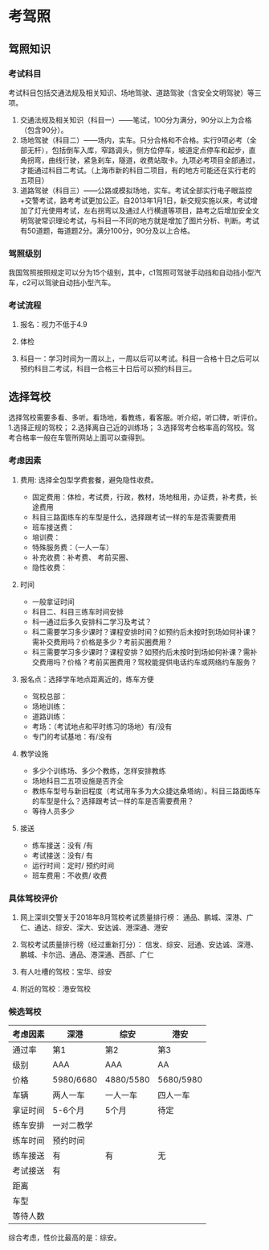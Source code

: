 # 考驾照

## 驾照知识

### 考试科目
考试科目包括交通法规及相关知识、场地驾驶、道路驾驶（含安全文明驾驶）等三项。

1. 交通法规及相关知识（科目一）——笔试，100分为满分，90分以上为合格（包含90分）。
2. 场地驾驶（科目二）——场内，实车。只分合格和不合格。实行9项必考（全部无杆），包括倒车入库，窄路调头，侧方位停车，坡道定点停车和起步，直角拐弯，曲线行驶，紧急刹车，隧道，收费站取卡。九项必考项目全部通过，才能通过科目二考试。（上海市新的科目二项目，有的地方可能还在实行老的五项目）
3. 道路驾驶（科目三）——公路或模拟场地，实车。考试全部实行电子眼监控+交警考试，路考考试更加公正。自2013年1月1日，新交规实施以来，考试增加了灯光使用考试，左右拐弯以及通过人行横道等项目，路考之后增加安全文明驾驶常识理论考试，与科目一不同的地方就是增加了图片分析、判断。考试有50道题，每道题2分。满分100分，90分及以上合格。

### 驾照级别
我国驾照按照规定可以分为15个级别，其中，c1驾照可驾驶手动挡和自动挡小型汽车，c2可以驾驶自动挡小型汽车。

### 考试流程

1. 报名：视力不低于4.9

2. 体检

3. 科目一：学习时间为一周以上，一周以后可以考试。科目一合格十日之后可以预约科目二考试，科目一合格三十日后可以预约科目三。

## 选择驾校

选择驾校需要多看、多听。看场地，看教练，看客服。听介绍，听口碑，听评价。
1.选择正规的驾校；
2.选择离自己近的训练场；
3.选择驾考合格率高的驾校。驾考合格率一般在车管所网站上面可以查得到。

### 考虑因素

1. 费用: 选择全包型学费套餐，避免隐性收费。
    * 固定费用：体检，考试费，行政，教材，场地租用，办证费，补考费，长途费用
    * 科目三路面练车的车型是什么，选择跟考试一样的车是否需要费用
    * 班车接送费：
    * 培训费：
    * 特殊服务费：（一人一车）
    * 补充收费：补考费、 考前买圈、
    * 隐性收费：
    
2. 时间
    * 一般拿证时间
    * 科目二、科目三练车时间安排
    * 科一通过后多久安排科二学习及考试？
    * 科二需要学习多少课时？课程安排时间？如预约后未按时到场如何补课？需补交费用吗？价格是多少？考前买圈费用？
    * 科三需要学习多少课时？课程安排？如预约后未按时到场如何补课？需补交费用吗？价格？考前买圈费用？驾校能提供电话约车或网络约车服务？

3. 报名点：选择学车地点距离近的，练车方便
    * 驾校总部：
    * 场地训练：
    * 道路训练：
    * 考场：（考试地点和平时练习的场地）有/没有
    * 专门的考试基地：有/没有

4. 教学设施
    * 多少个训练场、多少个教练，怎样安排教练
    * 场地科目二五项设施是否齐全
    * 教练车型号与新旧程度（考试用车多为大众捷达桑塔纳）。科目三路面练车的车型是什么？选择跟考试一样的车是否需要费用？
    * 等待人员多少

5. 接送
    * 练车接送：没有 /有
    * 考试接送：没有/ 有
    * 运行时间：定时/ 预约时间
    * 班车费用：不收费/ 收费


### 具体驾校评价
1. 网上深圳交警关于2018年8月驾校考试质量排行榜：
通品、鹏城、深港、广仁、通达、综安、深大、安达诚、港深通、港安

2. 驾校考试质量排行榜（经过重新打分）：
信发、综安、冠通、安达诚、深港、鹏城、卡尔迅、通品、港深通、西部、广仁

3. 有人吐槽的驾校：宝华、综安

4. 附近的驾校：港安驾校

### 候选驾校

考虑因素 | 深港 | 综安 | 港安
-------- | ---- | ---- | ----
通过率   | 第1 | 第2 | 第3
级别     | AAA | AAA | AA
价格     | 5980/6680 | 4880/5580 | 5680/5980
车辆     | 两人一车 | 一人一车 | 四人一车
拿证时间 | 5-6个月 | 5个月 | 待定
练车安排 | 一对二教学 | 
练车时间 | 预约时间   |
练车接送 | 有 | 有 | 无
考试接送 | 有 |    | 
距离     | 
车型     |
等待人数 |

综合考虑，性价比最高的是：综安。

